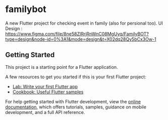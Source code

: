 # familybot

A new Flutter project for checking event in family (also for persional too).
UI Design : https://www.figma.com/file/8ne58ZIRrjRnWnC08MgUyq/FamilyBOT?type=design&node-id=0%3A1&mode=design&t=X02dq28Qy5bCx3Ow-1

## Getting Started

This project is a starting point for a Flutter application.

A few resources to get you started if this is your first Flutter project:

- [Lab: Write your first Flutter app](https://docs.flutter.dev/get-started/codelab)
- [Cookbook: Useful Flutter samples](https://docs.flutter.dev/cookbook)

For help getting started with Flutter development, view the
[online documentation](https://docs.flutter.dev/), which offers tutorials,
samples, guidance on mobile development, and a full API reference.
